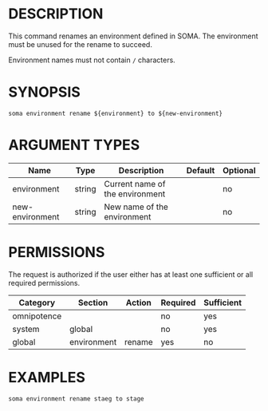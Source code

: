 # DESCRIPTION

This command renames an environment defined in SOMA. The environment
must be unused for the rename to succeed.

Environment names must not contain `/` characters.

# SYNOPSIS

```
soma environment rename ${environment} to ${new-environment}
```

# ARGUMENT TYPES

Name | Type |     Description   | Default | Optional
 --- |  --- | ----------------- | ------- | --------
environment | string | Current name of the environment | | no
new-environment | string | New name of the environment | | no

# PERMISSIONS

The request is authorized if the user either has at least one
sufficient or all required permissions.

Category | Section | Action | Required | Sufficient
 ------- | ------- | ------ | -------- | ----------
omnipotence | | | no | yes
system | global | | no | yes
global | environment | rename | yes | no

# EXAMPLES

```
soma environment rename staeg to stage
```
